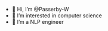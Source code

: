 - 👋 Hi, I’m @Passerby-W
- 👀 I’m interested in computer science
- 🌱 I’m a NLP engineer 


<!---
Passerby-W/Passerby-W is a ✨ special ✨ repository because its `README.md` (this file) appears on your GitHub profile.
You can click the Preview link to take a look at your changes.
--->
